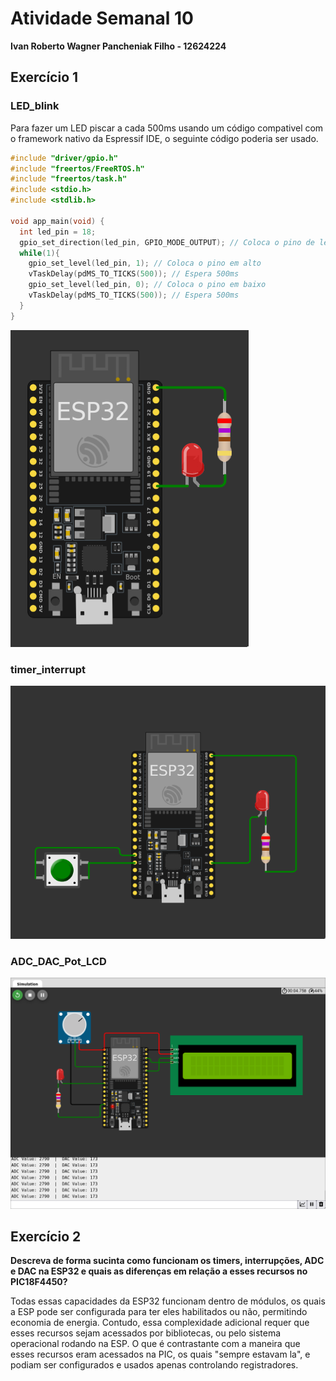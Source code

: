 # Atividade Semanal 10

**Ivan Roberto Wagner Pancheniak Filho - 12624224**

## Exercício 1

### LED_blink

Para fazer um LED piscar a cada 500ms usando um código compativel com o framework nativo da Espressif IDE,
o seguinte código poderia ser usado.

```C
#include "driver/gpio.h"
#include "freertos/FreeRTOS.h"
#include "freertos/task.h"
#include <stdio.h>
#include <stdlib.h>

void app_main(void) {
  int led_pin = 18;
  gpio_set_direction(led_pin, GPIO_MODE_OUTPUT); // Coloca o pino de led_pin como saída
  while(1){
    gpio_set_level(led_pin, 1); // Coloca o pino em alto
    vTaskDelay(pdMS_TO_TICKS(500)); // Espera 500ms
    gpio_set_level(led_pin, 0); // Coloca o pino em baixo
    vTaskDelay(pdMS_TO_TICKS(500)); // Espera 500ms
  }
}
```

![1.png](1.png)

### timer_interrupt

![2.png](2.png)

### ADC_DAC_Pot_LCD

![3.png](3.png)

## Exercício 2

**Descreva de forma sucinta como funcionam os timers, interrupções, ADC e DAC
na ESP32 e quais as diferenças em relação a esses recursos no PIC18F4450?**

Todas essas capacidades da ESP32 funcionam dentro de módulos, os quais a ESP pode ser configurada para ter eles habilitados ou não,
permitindo economia de energia. Contudo, essa complexidade adicional requer que esses recursos sejam acessados por bibliotecas,
ou pelo sistema operacional rodando na ESP. O que é contrastante com a maneira que esses recursos eram acessados na PIC, os quais
"sempre estavam la", e podiam ser configurados e usados apenas controlando registradores.


